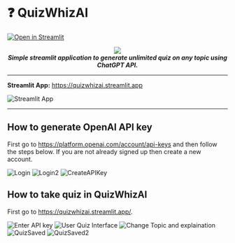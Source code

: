 # :question: QuizWhizAI 

[![Open in Streamlit](https://static.streamlit.io/badges/streamlit_badge_black_white.svg)](https://quizwhizai.streamlit.app)

<div align="center">
   <img src="https://i.imgur.com/Yzfn90l.png">
   <br>
   <strong><i>Simple streamlit application to generate unlimited quiz on any topic using ChatGPT API.</i></strong>
   <br>
</div>

---

**Streamlit App:** https://quizwhizai.streamlit.app

![Streamlit App](https://i.imgur.com/tk0rXTT.gif)

---

## How to generate OpenAI API key

First go to https://platform.openai.com/account/api-keys and then follow the steps below. If you are not already signed up then create a new account.

![Login](https://i.imgur.com/PaGxxq3.jpg)
![Login2](https://i.imgur.com/Z0GqGQN.jpg)
![CreateAPIKey](https://i.imgur.com/Hidn1gq.jpg)


## How to take quiz in QuizWhizAI

First go to https://quizwhizai.streamlit.app/.

![Enter API key](https://i.imgur.com/Q7GCpSw.jpg)
![User Quiz Interface](https://i.imgur.com/njuk6Kd.jpg)
![Change Topic and explaination](https://i.imgur.com/1D3tZRB.jpg)
![QuizSaved](https://i.imgur.com/XIjVlxL.jpg)
![QuizSaved2](https://i.imgur.com/rHODcg1.jpg)

